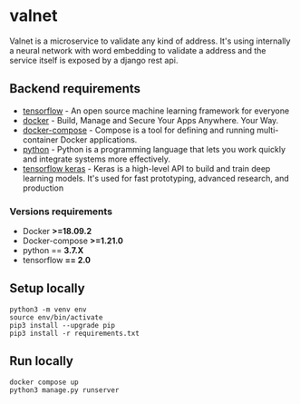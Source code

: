# valnet
Valnet is a microservice to validate any kind of address. It's using internally a neural network with word embedding to validate a address and the service itself is exposed by a django rest api.


## Backend requirements

* [tensorflow](https://www.tensorflow.org/) - An open source machine learning framework for everyone
* [docker](https://www.docker.com/) - Build, Manage and Secure Your Apps Anywhere. Your Way.
* [docker-compose](https://docs.docker.com/compose/) - Compose is a tool for defining and running multi-container Docker applications. 
* [python](https://www.python.org/) - Python is a programming language that lets you work quickly and integrate systems more effectively.
* [tensorflow keras](https://www.tensorflow.org/guide/keras) - Keras is a high-level API to build and train deep learning models. It's used for fast prototyping, advanced research, and production

### Versions requirements

* Docker **>=18.09.2**
* Docker-compose **>=1.21.0**
* python == **3.7.X**
* tensorflow **== 2.0** 
 
## Setup locally

``` 
python3 -m venv env 
source env/bin/activate 
pip3 install --upgrade pip
pip3 install -r requirements.txt
```

## Run locally 

``` 
docker compose up 
python3 manage.py runserver 
```


